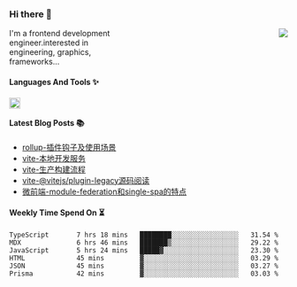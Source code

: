 <!--
**zhaohuanyuu/zhaohuanyuu** is a ✨ _special_ ✨ repository because its `README.md` (this file) appears on your GitHub profile.
-->

### Hi there 👋

<picture>
  <source media="(prefers-color-scheme: dark)" srcset="https://github-readme-stats.vercel.app/api?username=zhaohuanyuu&count_private=true&show_icons=true&theme=city_lights&hide_title=true">
  <img align="right" src="https://github-readme-stats.vercel.app/api?username=zhaohuanyuu&count_private=true&show_icons=true&hide_title=true">
</picture>

<p align="left" style="width:40%">I'm a frontend development engineer.interested in engineering, graphics, frameworks...</p>

#### Languages And Tools ✨

<img align="left" height="20" src="https://skillicons.dev/icons?i=js,ts,nodejs,rust,react,vue,svelte,gatsby,graphql,nestjs" />

</br>

#### Latest Blog Posts 📚
<!-- BLOG-POST-LIST:START -->
- [rollup-插件钩子及使用场景](https://auu.zone/post/rollup-plugin)
- [vite-本地开发服务](https://auu.zone/post/vite-server)
- [vite-生产构建流程](https://auu.zone/post/vite-build)
- [vite-@vitejs/plugin-legacy源码阅读](https://auu.zone/post/vite-legacy)
- [微前端-module-federation和single-spa的特点](https://auu.zone/post/micro-fe)
<!-- BLOG-POST-LIST:END -->

#### Weekly Time Spend On ⏳
<!--START_SECTION:waka-->

```text
TypeScript       7 hrs 18 mins   ████████░░░░░░░░░░░░░░░░░   31.54 %
MDX              6 hrs 46 mins   ███████▒░░░░░░░░░░░░░░░░░   29.22 %
JavaScript       5 hrs 24 mins   █████▓░░░░░░░░░░░░░░░░░░░   23.30 %
HTML             45 mins         ▓░░░░░░░░░░░░░░░░░░░░░░░░   03.29 %
JSON             45 mins         ▓░░░░░░░░░░░░░░░░░░░░░░░░   03.27 %
Prisma           42 mins         ▓░░░░░░░░░░░░░░░░░░░░░░░░   03.03 %
```

<!--END_SECTION:waka-->

